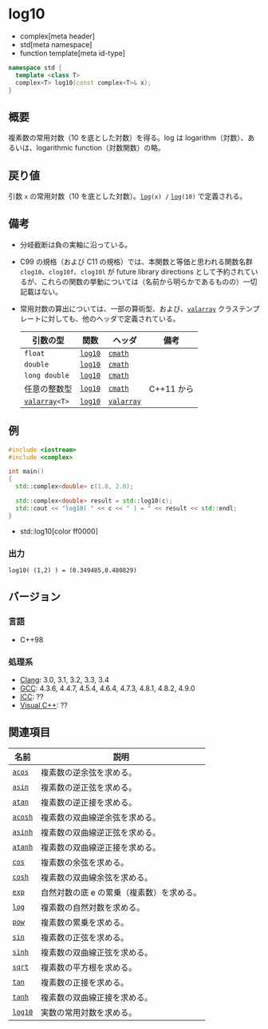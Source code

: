 # log10
* complex[meta header]
* std[meta namespace]
* function template[meta id-type]

```cpp
namespace std {
  template <class T>
  complex<T> log10(const complex<T>& x);
}
```

## 概要
複素数の常用対数（10 を底とした対数）を得る。log は logarithm（対数）、あるいは、logarithmic function（対数関数）の略。


## 戻り値
引数 `x` の常用対数（10 を底とした対数）。[`log`](log.md)`(x) /` [`log`](log.md)`(10)` で定義される。


## 備考
- 分岐截断は負の実軸に沿っている。
- C99 の規格（および C11 の規格）では、本関数と等価と思われる関数名群 `clog10`、`clog10f`、`clog10l` が future library directions として予約されているが、これらの関数の挙動については（名前から明らかであるものの）一切記載はない。
- 常用対数の算出については、一部の算術型、および、[`valarray`](/reference/valarray.md) クラステンプレートに対しても、他のヘッダで定義されている。

	| 引数の型                                  | 関数                                             | ヘッダ                               | 備考       |
	|-------------------------------------------|--------------------------------------------------|--------------------------------------|------------|
	| `float`                                   | [`log10`](/reference/cmath/log10.md)             | [`cmath`](/reference/cmath.md)       |            |
	| `double`                                  | [`log10`](/reference/cmath/log10.md)             | [`cmath`](/reference/cmath.md)       |            |
	| `long double`                             | [`log10`](/reference/cmath/log10.md)             | [`cmath`](/reference/cmath.md)       |            |
	| 任意の整数型                              | [`log10`](/reference/cmath/log10.md)             | [`cmath`](/reference/cmath.md)       | C++11 から |
	| [`valarray`](/reference/valarray.md)`<T>` | [`log10`](/reference/valarray/valarray/log10.md) | [`valarray`](/reference/valarray.md) |            |


## 例
```cpp example
#include <iostream>
#include <complex>

int main()
{
  std::complex<double> c(1.0, 2.0);

  std::complex<double> result = std::log10(c);
  std::cout << "log10( " << c << " ) = " << result << std::endl;
}
```
* std::log10[color ff0000]

### 出力
```
log10( (1,2) ) = (0.349485,0.480829)
```


## バージョン
### 言語
- C++98

### 処理系
- [Clang](/implementation.md#clang): 3.0, 3.1, 3.2, 3.3, 3.4
- [GCC](/implementation.md#gcc): 4.3.6, 4.4.7, 4.5.4, 4.6.4, 4.7.3, 4.8.1, 4.8.2, 4.9.0
- [ICC](/implementation.md#icc): ??
- [Visual C++](/implementation.md#visual_cpp): ??


## 関連項目
| 名前                                 | 説明                                      |
|--------------------------------------|-------------------------------------------|
| [`acos`](acos.md)                    | 複素数の逆余弦を求める。                  |
| [`asin`](asin.md)                    | 複素数の逆正弦を求める。                  |
| [`atan`](atan.md)                    | 複素数の逆正接を求める。                  |
| [`acosh`](acosh.md)                  | 複素数の双曲線逆余弦を求める。            |
| [`asinh`](asinh.md)                  | 複素数の双曲線逆正弦を求める。            |
| [`atanh`](atanh.md)                  | 複素数の双曲線逆正接を求める。            |
| [`cos`](cos.md)                      | 複素数の余弦を求める。                    |
| [`cosh`](cosh.md)                    | 複素数の双曲線余弦を求める。              |
| [`exp`](exp.md)                      | 自然対数の底 e の累乗（複素数）を求める。 |
| [`log`](log.md)                      | 複素数の自然対数を求める。                |
| [`pow`](pow.md)                      | 複素数の累乗を求める。                    |
| [`sin`](sin.md)                      | 複素数の正弦を求める。                    |
| [`sinh`](sinh.md)                    | 複素数の双曲線正弦を求める。              |
| [`sqrt`](sqrt.md)                    | 複素数の平方根を求める。                  |
| [`tan`](tan.md)                      | 複素数の正接を求める。                    |
| [`tanh`](tanh.md)                    | 複素数の双曲線正接を求める。              |
| [`log10`](/reference/cmath/log10.md) | 実数の常用対数を求める。                  |
